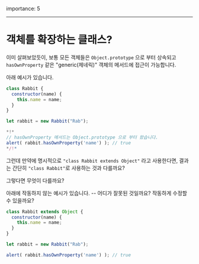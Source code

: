 importance: 5

---

# 객체를 확장하는 클래스?

이미 살펴보았듯이, 보통 모든 객체들은 `Object.prototype` 으로 부터 상속되고 `hasOwnProperty` 같은 "generic(제네릭)" 객체의 메서드에 접근이 가능합니다.

아래 예시가 있습니다.

```js run
class Rabbit {
  constructor(name) {
    this.name = name;
  }
}

let rabbit = new Rabbit("Rab");

*!*
// hasOwnProperty 메서드는 Object.prototype 으로 부터 왔습니다.
alert( rabbit.hasOwnProperty('name') ); // true
*/!*
```

그런데 만약에 명시적으로 `"class Rabbit extends Object"` 라고 사용한다면, 결과는 간단히 `"class Rabbit"`로 사용하는 것과 다를까요?

그렇다면 무엇이 다를까요?

아래에 작동하지 않는 예시가 있습니다. -- 어디가 잘못된 것일까요? 작동하게 수정할 수 있을까요?

```js
class Rabbit extends Object {
  constructor(name) {
    this.name = name;
  }
}

let rabbit = new Rabbit("Rab");

alert( rabbit.hasOwnProperty('name') ); // true
```
